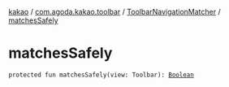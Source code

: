 [kakao](../../index.md) / [com.agoda.kakao.toolbar](../index.md) / [ToolbarNavigationMatcher](index.md) / [matchesSafely](./matches-safely.md)

# matchesSafely

`protected fun matchesSafely(view: Toolbar): `[`Boolean`](https://kotlinlang.org/api/latest/jvm/stdlib/kotlin/-boolean/index.html)